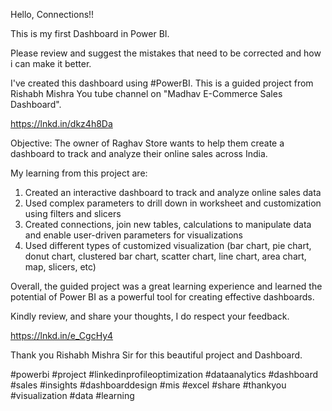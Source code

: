Hello, Connections!!

This is my first Dashboard in Power BI.

Please review and suggest the mistakes that need to be corrected and how i can make it better.

I've created this dashboard using #PowerBI. This is a guided project from Rishabh Mishra You tube channel on "Madhav E-Commerce Sales Dashboard".

https://lnkd.in/dkz4h8Da

Objective: The owner of Raghav Store wants to help them create a dashboard to track and analyze their online sales across India.

My learning from this project are:
1. Created an interactive dashboard to track and analyze online sales data
2. Used complex parameters to drill down in worksheet and customization using filters and slicers
3. Created connections, join new tables, calculations to manipulate data and enable user-driven parameters for visualizations
4. Used different types of customized visualization (bar chart, pie chart, donut chart, clustered bar chart, scatter chart, line chart, area chart, map, slicers, etc)


Overall, the guided project was a great learning experience and learned the potential of Power BI as a powerful tool for creating effective dashboards.

Kindly review, and share your thoughts, I do respect your feedback.

https://lnkd.in/e_CgcHy4

Thank you Rishabh Mishra Sir for this beautiful project and Dashboard.

#powerbi #project #linkedinprofileoptimization #dataanalytics #dashboard #sales 
#insights #dashboarddesign #mis #excel #share #thankyou #visualization #data #learning

